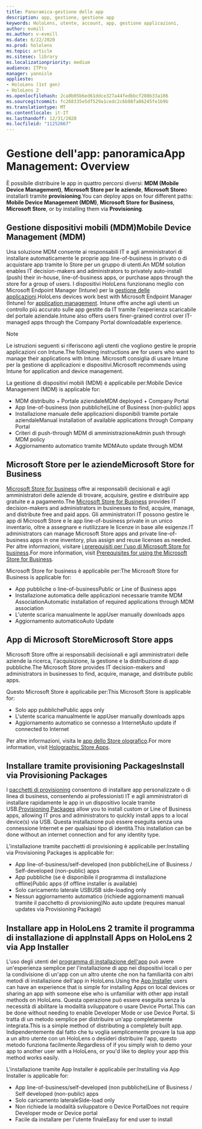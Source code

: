 ```yaml
---
title: Panoramica-gestione delle app
description: app, gestione, gestione app
keywords: HoloLens, utente, account, app, gestione applicazioni,
author: evmill
ms.author: v-evmill
ms.date: 6/22/2020
ms.prod: hololens
ms.topic: article
ms.sitesec: library
ms.localizationpriority: medium
audience: ITPro
manager: yannisle
appliesto:
- HoloLens (1st gen)
- HoloLens 2
ms.openlocfilehash: 2ca0b05b6ed61ddce327a44fedbbcf280b33a106
ms.sourcegitcommit: fc268335e5df529a1cedc2c6b88fa86245fe1b9b
ms.translationtype: MT
ms.contentlocale: it-IT
ms.lasthandoff: 12/31/2020
ms.locfileid: "11252667"
---
```

# <span data-ttu-id="3a8c8-104">Gestione dell'app: panoramica</span><span class="sxs-lookup"><span data-stu-id="3a8c8-104">App Management: Overview</span></span>

<span data-ttu-id="3a8c8-105">È possibile distribuire le app in quattro percorsi diversi: **MDM (Mobile Device Management)**, **Microsoft Store per le aziende**, **Microsoft Store**o installarli tramite **provisioning**.</span><span class="sxs-lookup"><span data-stu-id="3a8c8-105">You can deploy apps on four different paths: **Mobile Device Management (MDM)**, **Microsoft Store for Business**, **Microsoft Store**, or by installing them via **Provisioning**.</span></span>

## <span data-ttu-id="3a8c8-106">Gestione dispositivi mobili (MDM)</span><span class="sxs-lookup"><span data-stu-id="3a8c8-106">Mobile Device Management (MDM)</span></span>

<span data-ttu-id="3a8c8-107">Una soluzione MDM consente ai responsabili IT e agli amministratori di installare automaticamente le proprie app line-of-business in privato o di acquistare app tramite lo Store per un gruppo di utenti.</span><span class="sxs-lookup"><span data-stu-id="3a8c8-107">An MDM solution enables IT decision-makers and administrators to privately auto-install (push) their in-house, line-of-business apps, or purchase apps through the store for a group of users.</span></span> <span data-ttu-id="3a8c8-108">I dispositivi HoloLens funzionano meglio con Microsoft Endpoint Manager (Intune) per la [gestione delle applicazioni](app-deploy-intune.md).</span><span class="sxs-lookup"><span data-stu-id="3a8c8-108">HoloLens devices work best with Microsoft Endpoint Manager (Intune) for [application management](app-deploy-intune.md).</span></span> <span data-ttu-id="3a8c8-109">Intune offre anche agli utenti un controllo più accurato sulle app gestite da IT tramite l'esperienza scaricabile del portale aziendale.</span><span class="sxs-lookup"><span data-stu-id="3a8c8-109">Intune also offers users finer-grained control over IT-managed apps through the Company Portal downloadable experience.</span></span>

> [!NOTE]
> <span data-ttu-id="3a8c8-110">Le istruzioni seguenti si riferiscono agli utenti che vogliono gestire le proprie applicazioni con Intune.</span><span class="sxs-lookup"><span data-stu-id="3a8c8-110">The following instructions are for users who want to manage their applications with Intune.</span></span> <span data-ttu-id="3a8c8-111">Microsoft consiglia di usare Intune per la gestione di applicazioni e dispositivi.</span><span class="sxs-lookup"><span data-stu-id="3a8c8-111">Microsoft recommends using Intune for application and device management.</span></span>

<span data-ttu-id="3a8c8-112">La gestione di dispositivi mobili (MDM) è applicabile per:</span><span class="sxs-lookup"><span data-stu-id="3a8c8-112">Mobile Device Management (MDM) is applicable for:</span></span>

* <span data-ttu-id="3a8c8-113">MDM distribuito + Portale aziendale</span><span class="sxs-lookup"><span data-stu-id="3a8c8-113">MDM deployed + Company Portal</span></span>
* <span data-ttu-id="3a8c8-114">App line-of-business (non pubbliche)</span><span class="sxs-lookup"><span data-stu-id="3a8c8-114">Line of Business (non-public) apps</span></span>
* <span data-ttu-id="3a8c8-115">Installazione manuale delle applicazioni disponibili tramite portale aziendale</span><span class="sxs-lookup"><span data-stu-id="3a8c8-115">Manual installation of available applications through Company Portal</span></span>
* <span data-ttu-id="3a8c8-116">Criteri di push-through MDM di amministrazione</span><span class="sxs-lookup"><span data-stu-id="3a8c8-116">Admin push through MDM policy</span></span>
* <span data-ttu-id="3a8c8-117">Aggiornamento automatico tramite MDM</span><span class="sxs-lookup"><span data-stu-id="3a8c8-117">Auto update through MDM</span></span>

## <span data-ttu-id="3a8c8-118">Microsoft Store per le aziende</span><span class="sxs-lookup"><span data-stu-id="3a8c8-118">Microsoft Store for Business</span></span>

<span data-ttu-id="3a8c8-119">[Microsoft Store for business](app-deploy-store-business.md) offre ai responsabili decisionali e agli amministratori delle aziende di trovare, acquisire, gestire e distribuire app gratuite e a pagamento.</span><span class="sxs-lookup"><span data-stu-id="3a8c8-119">The [Microsoft Store for Business](app-deploy-store-business.md) provides IT decision-makers and administrators in businesses to find, acquire, manage, and distribute free and paid apps.</span></span> <span data-ttu-id="3a8c8-120">Gli amministratori IT possono gestire le app di Microsoft Store e le app line-of-business private in un unico inventario, oltre a assegnare e riutilizzare le licenze in base alle esigenze.</span><span class="sxs-lookup"><span data-stu-id="3a8c8-120">IT administrators can manage Microsoft Store apps and private line-of-business apps in one inventory, plus assign and reuse licenses as needed.</span></span> <span data-ttu-id="3a8c8-121">Per altre informazioni, visitare [i prerequisiti per l'uso di Microsoft Store for business](https://docs.microsoft.com/microsoft-store/prerequisites-microsoft-store-for-business).</span><span class="sxs-lookup"><span data-stu-id="3a8c8-121">For more information, visit [Prerequisites for using the Microsoft Store for Business](https://docs.microsoft.com/microsoft-store/prerequisites-microsoft-store-for-business).</span></span>

<span data-ttu-id="3a8c8-122">Microsoft Store for business è applicabile per:</span><span class="sxs-lookup"><span data-stu-id="3a8c8-122">The Microsoft Store for Business is applicable for:</span></span>

* <span data-ttu-id="3a8c8-123">App pubbliche o line-of-business</span><span class="sxs-lookup"><span data-stu-id="3a8c8-123">Public or Line of Business apps</span></span>
* <span data-ttu-id="3a8c8-124">Installazione automatica delle applicazioni necessarie tramite MDM Association</span><span class="sxs-lookup"><span data-stu-id="3a8c8-124">Automatic installation of required applications through MDM association</span></span>
* <span data-ttu-id="3a8c8-125">L'utente scarica manualmente le app</span><span class="sxs-lookup"><span data-stu-id="3a8c8-125">User manually downloads apps</span></span>
* <span data-ttu-id="3a8c8-126">Aggiornamento automatico</span><span class="sxs-lookup"><span data-stu-id="3a8c8-126">Auto Update</span></span>

## <span data-ttu-id="3a8c8-127">App di Microsoft Store</span><span class="sxs-lookup"><span data-stu-id="3a8c8-127">Microsoft Store apps</span></span>

<span data-ttu-id="3a8c8-128">Microsoft Store offre ai responsabili decisionali e agli amministratori delle aziende la ricerca, l'acquisizione, la gestione e la distribuzione di app pubbliche.</span><span class="sxs-lookup"><span data-stu-id="3a8c8-128">The Microsoft Store provides IT decision-makers and administrators in businesses to find, acquire, manage, and distribute public apps.</span></span>

<span data-ttu-id="3a8c8-129">Questo Microsoft Store è applicabile per:</span><span class="sxs-lookup"><span data-stu-id="3a8c8-129">This Microsoft Store is applicable for:</span></span>

* <span data-ttu-id="3a8c8-130">Solo app pubbliche</span><span class="sxs-lookup"><span data-stu-id="3a8c8-130">Public apps only</span></span>
* <span data-ttu-id="3a8c8-131">L'utente scarica manualmente le app</span><span class="sxs-lookup"><span data-stu-id="3a8c8-131">User manually downloads apps</span></span>
* <span data-ttu-id="3a8c8-132">Aggiornamento automatico se connesso a Internet</span><span class="sxs-lookup"><span data-stu-id="3a8c8-132">Auto update if connected to Internet</span></span>

<span data-ttu-id="3a8c8-133">Per altre informazioni, visita le [app dello Store olografico](https://docs.microsoft.com/hololens/holographic-store-apps).</span><span class="sxs-lookup"><span data-stu-id="3a8c8-133">For more information, visit [Holographic Store Apps](https://docs.microsoft.com/hololens/holographic-store-apps).</span></span>

## <span data-ttu-id="3a8c8-134">Installare tramite provisioning Packages</span><span class="sxs-lookup"><span data-stu-id="3a8c8-134">Install via Provisioning Packages</span></span>

<span data-ttu-id="3a8c8-135">I [pacchetti di provisioning](app-deploy-provisioning-package.md) consentono di installare app personalizzate o di linea di business, consentendo ai professionisti IT e agli amministratori di installare rapidamente le app in un dispositivo locale tramite USB.</span><span class="sxs-lookup"><span data-stu-id="3a8c8-135">[Provisioning Packages](app-deploy-provisioning-package.md) allow you to install custom or Line of Business apps, allowing IT pros and administrators to quickly install apps to a local device(s) via USB.</span></span> <span data-ttu-id="3a8c8-136">Questa installazione può essere eseguita senza una connessione Internet e per qualsiasi tipo di identità.</span><span class="sxs-lookup"><span data-stu-id="3a8c8-136">This installation can be done without an internet connection and for any identity type.</span></span>

<span data-ttu-id="3a8c8-137">L'installazione tramite pacchetti di provisioning è applicabile per:</span><span class="sxs-lookup"><span data-stu-id="3a8c8-137">Installing via Provisioning Packages is applicable for:</span></span>

* <span data-ttu-id="3a8c8-138">App line-of-business/self-developed (non pubbliche)</span><span class="sxs-lookup"><span data-stu-id="3a8c8-138">Line of Business / Self-developed (non-public) apps</span></span>
* <span data-ttu-id="3a8c8-139">App pubbliche (se è disponibile il programma di installazione offline)</span><span class="sxs-lookup"><span data-stu-id="3a8c8-139">Public apps (if offline installer is available)</span></span>
* <span data-ttu-id="3a8c8-140">Solo caricamento laterale USB</span><span class="sxs-lookup"><span data-stu-id="3a8c8-140">USB side-loading only</span></span>
* <span data-ttu-id="3a8c8-141">Nessun aggiornamento automatico (richiede aggiornamenti manuali tramite il pacchetto di provisioning)</span><span class="sxs-lookup"><span data-stu-id="3a8c8-141">No auto update (requires manual updates via Provisioning Package)</span></span>

## <span data-ttu-id="3a8c8-142">Installare app in HoloLens 2 tramite il programma di installazione di app</span><span class="sxs-lookup"><span data-stu-id="3a8c8-142">Install Apps on HoloLens 2 via App Installer</span></span>

<span data-ttu-id="3a8c8-143">L'uso degli utenti del [programma di installazione dell'app](app-deploy-app-installer.md) può avere un'esperienza semplice per l'installazione di app nei dispositivi locali o per la condivisione di un'app con un altro utente che non ha familiarità con altri metodi di installazione dell'app in HoloLens.</span><span class="sxs-lookup"><span data-stu-id="3a8c8-143">Using the [App Installer](app-deploy-app-installer.md) users can have an experience that is simple for installing Apps on local devices or sharing an app with someone else who is unfamiliar with other app install methods on HoloLens.</span></span> <span data-ttu-id="3a8c8-144">Questa operazione può essere eseguita senza la necessità di abilitare la modalità sviluppatore o usare Device Portal.</span><span class="sxs-lookup"><span data-stu-id="3a8c8-144">This can be done without needing to enable Developer Mode or use Device Portal.</span></span> <span data-ttu-id="3a8c8-145">Si tratta di un metodo semplice per distribuire un'app completamente integrata.</span><span class="sxs-lookup"><span data-stu-id="3a8c8-145">This is a simple method of distributing a completely built app.</span></span> <span data-ttu-id="3a8c8-146">Indipendentemente dal fatto che tu voglia semplicemente provare la tua app a un altro utente con un HoloLens o desideri distribuire l'app, questo metodo funziona facilmente.</span><span class="sxs-lookup"><span data-stu-id="3a8c8-146">Regardless of if you simply wish to demo your app to another user with a HoloLens, or you'd like to deploy your app this method works easily.</span></span>

<span data-ttu-id="3a8c8-147">L'installazione tramite App Installer è applicabile per:</span><span class="sxs-lookup"><span data-stu-id="3a8c8-147">Installing via App Installer is applicable for:</span></span>

* <span data-ttu-id="3a8c8-148">App line-of-business/self-developed (non pubbliche)</span><span class="sxs-lookup"><span data-stu-id="3a8c8-148">Line of Business / Self developed (non-public) apps</span></span>
* <span data-ttu-id="3a8c8-149">Solo caricamento laterale</span><span class="sxs-lookup"><span data-stu-id="3a8c8-149">Side-load only</span></span>
* <span data-ttu-id="3a8c8-150">Non richiede la modalità sviluppatore o Device Portal</span><span class="sxs-lookup"><span data-stu-id="3a8c8-150">Does not require Developer mode or Device portal</span></span>
* <span data-ttu-id="3a8c8-151">Facile da installare per l'utente finale</span><span class="sxs-lookup"><span data-stu-id="3a8c8-151">Easy for end user to install</span></span>
